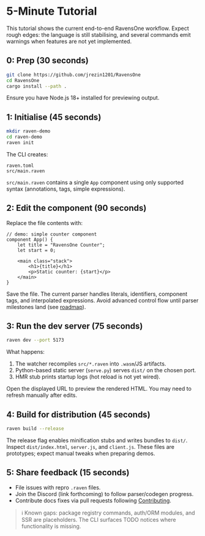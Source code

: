 # 5-Minute Tutorial

This tutorial shows the current end-to-end RavensOne workflow. Expect rough edges: the language is still stabilising, and several commands emit warnings when features are not yet implemented.

## 0: Prep (30 seconds)

```bash
git clone https://github.com/jrezin1201/RavensOne
cd RavensOne
cargo install --path .
```

Ensure you have Node.js 18+ installed for previewing output.

## 1: Initialise (45 seconds)

```bash
mkdir raven-demo
cd raven-demo
raven init
```

The CLI creates:

```
raven.toml
src/main.raven
```

`src/main.raven` contains a single `App` component using only supported syntax (annotations, tags, simple expressions).

## 2: Edit the component (90 seconds)

Replace the file contents with:

```raven
// demo: simple counter component
component App() {
    let title = "RavensOne Counter";
    let start = 0;

    <main class="stack">
        <h1>{title}</h1>
        <p>Static counter: {start}</p>
    </main>
}
```

Save the file. The current parser handles literals, identifiers, component tags, and interpolated expressions. Avoid advanced control flow until parser milestones land (see [roadmap](../../audit-top-20.json)).

## 3: Run the dev server (75 seconds)

```bash
raven dev --port 5173
```

What happens:

1. The watcher recompiles `src/*.raven` into `.wasm`/JS artifacts.
2. Python-based static server (`serve.py`) serves `dist/` on the chosen port.
3. HMR stub prints startup logs (hot reload is not yet wired).

Open the displayed URL to preview the rendered HTML. You may need to refresh manually after edits.

## 4: Build for distribution (45 seconds)

```bash
raven build --release
```

The release flag enables minification stubs and writes bundles to `dist/`. Inspect `dist/index.html`, `server.js`, and `client.js`. These files are prototypes; expect manual tweaks when preparing demos.

## 5: Share feedback (15 seconds)

- File issues with repro `.raven` files.
- Join the Discord (link forthcoming) to follow parser/codegen progress.
- Contribute docs fixes via pull requests following [Contributing](../contributing.md).

> ℹ️ Known gaps: package registry commands, auth/ORM modules, and SSR are placeholders. The CLI surfaces TODO notices where functionality is missing.
